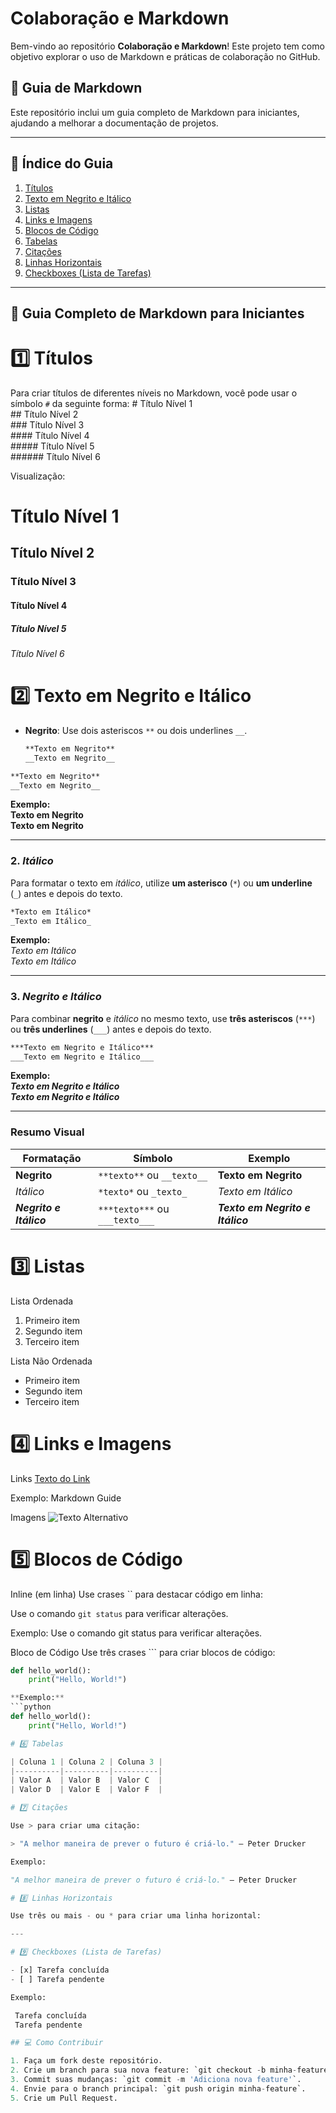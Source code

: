 # Colaboração e Markdown

Bem-vindo ao repositório **Colaboração e Markdown**! Este projeto tem como objetivo explorar o uso de Markdown e práticas de colaboração no GitHub.

## 📝 Guia de Markdown

Este repositório inclui um guia completo de Markdown para iniciantes, ajudando a melhorar a documentação de projetos.

---

## 📖 Índice do Guia

1. [Títulos](#títulos)  
2. [Texto em Negrito e Itálico](#texto-em-negrito-e-itálico)  
3. [Listas](#listas)  
4. [Links e Imagens](#links-e-imagens)  
5. [Blocos de Código](#blocos-de-código)  
6. [Tabelas](#tabelas)  
7. [Citações](#citações)  
8. [Linhas Horizontais](#linhas-horizontais)  
9. [Checkboxes (Lista de Tarefas)](#checkboxes-lista-de-tarefas)  

---

## 📌 Guia Completo de Markdown para Iniciantes

# 1️⃣ Títulos

Para criar títulos de diferentes níveis no Markdown, você pode usar o símbolo `#` da seguinte forma:
\# Título Nível 1  
\## Título Nível 2  
\### Título Nível 3  
\#### Título Nível 4  
\##### Título Nível 5  
\###### Título Nível 6

Visualização:
# Título Nível 1

## Título Nível 2

### Título Nível 3

#### Título Nível 4

##### Título Nível 5

###### Título Nível 6

# 2️⃣ Texto em Negrito e Itálico

- **Negrito**: Use dois asteriscos `**` ou dois underlines `__`.
  ```markdown
  **Texto em Negrito**
  __Texto em Negrito__

```markdown  
**Texto em Negrito**  
__Texto em Negrito__  
```  

**Exemplo:**  
**Texto em Negrito**  
__Texto em Negrito__  

---  

### 2. *Itálico*  
Para formatar o texto em *itálico*, utilize **um asterisco** (`*`) ou **um underline** (`_`) antes e depois do texto.  

```markdown  
*Texto em Itálico*  
_Texto em Itálico_  
```  

**Exemplo:**  
*Texto em Itálico*  
_Texto em Itálico_  

---  

### 3. ***Negrito e Itálico***  
Para combinar **negrito** e *itálico* no mesmo texto, use **três asteriscos** (`***`) ou **três underlines** (`___`) antes e depois do texto.  

```markdown  
***Texto em Negrito e Itálico***  
___Texto em Negrito e Itálico___  
```  

**Exemplo:**  
***Texto em Negrito e Itálico***  
___Texto em Negrito e Itálico___  

---  

### Resumo Visual  

| Formatação           | Símbolo                   | Exemplo                     |
|----------------------|---------------------------|-----------------------------|
| **Negrito**          | `**texto**` ou `__texto__`| **Texto em Negrito**        |
| *Itálico*            | `*texto*` ou `_texto_`    | *Texto em Itálico*          |
| ***Negrito e Itálico*** | `***texto***` ou `___texto___` | ***Texto em Negrito e Itálico*** |


# 3️⃣ Listas

Lista Ordenada
1. Primeiro item  
2. Segundo item  
3. Terceiro item  

Lista Não Ordenada

- Primeiro item  
- Segundo item  
- Terceiro item  


# 4️⃣ Links e Imagens

Links
[Texto do Link](URL)  

Exemplo:
Markdown Guide

Imagens
![Texto Alternativo](URL-da-Imagem)  

# 5️⃣ Blocos de Código

Inline (em linha)
Use crases `` para destacar código em linha:

Use o comando `git status` para verificar alterações.  

Exemplo:
Use o comando git status para verificar alterações.

Bloco de Código
Use três crases ``` para criar blocos de código:

```python  
def hello_world():  
    print("Hello, World!")  

**Exemplo:**  
```python  
def hello_world():  
    print("Hello, World!")

# 6️⃣ Tabelas

| Coluna 1 | Coluna 2 | Coluna 3 |  
|----------|----------|----------|  
| Valor A  | Valor B  | Valor C  |  
| Valor D  | Valor E  | Valor F  |  

# 7️⃣ Citações

Use > para criar uma citação:

> "A melhor maneira de prever o futuro é criá-lo." – Peter Drucker  

Exemplo:

"A melhor maneira de prever o futuro é criá-lo." – Peter Drucker

# 8️⃣ Linhas Horizontais

Use três ou mais - ou * para criar uma linha horizontal:

---  

# 9️⃣ Checkboxes (Lista de Tarefas)

- [x] Tarefa concluída  
- [ ] Tarefa pendente  

Exemplo:

 Tarefa concluída
 Tarefa pendente

## 💻 Como Contribuir

1. Faça um fork deste repositório.
2. Crie um branch para sua nova feature: `git checkout -b minha-feature`.
3. Commit suas mudanças: `git commit -m 'Adiciona nova feature'`.
4. Envie para o branch principal: `git push origin minha-feature`.
5. Crie um Pull Request.



